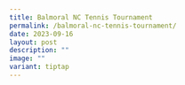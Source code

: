 ```yaml
---
title: Balmoral NC Tennis Tournament
permalink: /balmoral-nc-tennis-tournament/
date: 2023-09-16
layout: post
description: ""
image: ""
variant: tiptap
---
```

